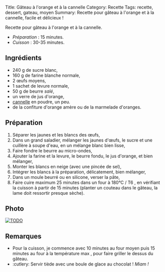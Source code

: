 Title: Gâteau à l'orange et à la cannelle
Category: Recette
Tags: recette, dessert, gateau, moyen
Summary: Recette pour gâteau à l'orange et à la cannelle, facile et délicieux !

Recette pour gâteau à l'orange et à la cannelle.

- *Préparation* : 15 minutes.
- *Cuisson* : 30-35 minutes.

## Ingrédients
- 240 g de sucre blanc,
- 160 g de farine blanche normale,
- 2 œufs moyens,
- 1 sachet de levure normale,
- 50 g de beurre *salé*,
- un verre de jus d'orange,
- [cannelle](https://fr.wikipedia.org/wiki/Cannelle) en poudre, un peu.
- de la confiture d'orange amère ou de la marmelade d'oranges.

## Préparation
1. Séparer les jaunes et les blancs des œufs,
2. Dans un grand saladier, mélanger les jaunes d'œufs, le sucre et une cuillère à soupe d'eau, en un mélange blanc bien lisse,
3. Faire fondre le beurre au micro-ondes,
4. Ajouter la farine et la levure, le beurre fondu, le jus d'orange, et bien mélanger,
5. Monter les blancs en neige (avec une pincée de sel),
6. Intégrer les blancs à la préparation, délicatement, bien mélanger,
7. Dans un moule beurré ou en silicone, verser la pâte,
8. Faire cuire maximum 25 minutes dans un four à 180°C / T6 <i class="fa fa-thermometer-full" aria-hidden="true"></i>, en vérifiant la cuisson à partir de 15 minutes (planter un couteau dans le gâteau, la lame doit ressortir presque sèche).

## Photo
[![TODO]({static}images/blank.png)](#)

## Remarques
- Pour la cuisson, je commence avec 10 minutes au four moyen <i class="fa fa-thermometer-half" aria-hidden="true"></i> puis 15 minutes au four à la température max <i class="fa fa-thermometer-full" aria-hidden="true"></i>, pour faire griller le dessus du gâteau.
- :cutlery: Servir tiède avec une boule de glace au chocolat ! *Miam !*
